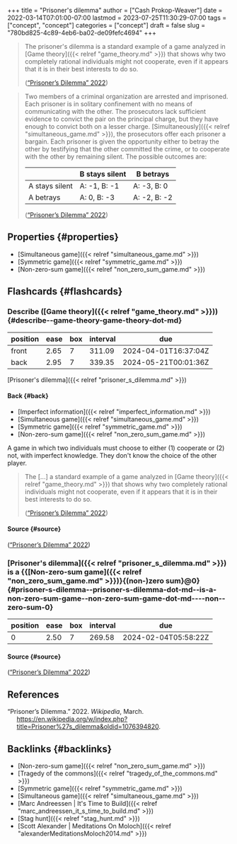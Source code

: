+++
title = "Prisoner's dilemma"
author = ["Cash Prokop-Weaver"]
date = 2022-03-14T07:01:00-07:00
lastmod = 2023-07-25T11:30:29-07:00
tags = ["concept", "concept"]
categories = ["concept"]
draft = false
slug = "780bd825-4c89-4eb6-ba02-de09fefc4694"
+++

> The prisoner's dilemma is a standard example of a game analyzed in [Game theory]({{< relref "game_theory.md" >}}) that shows why two completely rational individuals might not cooperate, even if it appears that it is in their best interests to do so.
>
> (<a href="#citeproc_bib_item_1">“Prisoner’s Dilemma” 2022</a>)

<!--quoteend-->

> Two members of a criminal organization are arrested and imprisoned. Each prisoner is in solitary confinement with no means of communicating with the other. The prosecutors lack sufficient evidence to convict the pair on the principal charge, but they have enough to convict both on a lesser charge. [Simultaneously]({{< relref "simultaneous_game.md" >}}), the prosecutors offer each prisoner a bargain. Each prisoner is given the opportunity either to betray the other by testifying that the other committed the crime, or to cooperate with the other by remaining silent. The possible outcomes are:
>
> |                | B stays silent | B betrays    |
> |----------------|----------------|--------------|
> | A stays silent | A: -1, B: -1   | A: -3, B: 0  |
> | A betrays      | A: 0, B: -3    | A: -2, B: -2 |
>
> (<a href="#citeproc_bib_item_1">“Prisoner’s Dilemma” 2022</a>)


## Properties {#properties}

-   [Simultaneous game]({{< relref "simultaneous_game.md" >}})
-   [Symmetric game]({{< relref "symmetric_game.md" >}})
-   [Non-zero-sum game]({{< relref "non_zero_sum_game.md" >}})


## Flashcards {#flashcards}


### Describe ([Game theory]({{< relref "game_theory.md" >}})) {#describe--game-theory-game-theory-dot-md}

| position | ease | box | interval | due                  |
|----------|------|-----|----------|----------------------|
| front    | 2.65 | 7   | 311.09   | 2024-04-01T16:37:04Z |
| back     | 2.95 | 7   | 339.35   | 2024-05-21T00:01:36Z |

[Prisoner's dilemma]({{< relref "prisoner_s_dilemma.md" >}})


#### Back {#back}

-   [Imperfect information]({{< relref "imperfect_information.md" >}})
-   [Simultaneous game]({{< relref "simultaneous_game.md" >}})
-   [Symmetric game]({{< relref "symmetric_game.md" >}})
-   [Non-zero-sum game]({{< relref "non_zero_sum_game.md" >}})

A game in which two individuals must choose to either (1) cooperate or (2) not, with imperfect knowledge. They don't know the choice of the other player.

> The [...] a standard example of a game analyzed in [Game theory]({{< relref "game_theory.md" >}}) that shows why two completely rational individuals might not cooperate, even if it appears that it is in their best interests to do so.
>
> (<a href="#citeproc_bib_item_1">“Prisoner’s Dilemma” 2022</a>)


#### Source {#source}

(<a href="#citeproc_bib_item_1">“Prisoner’s Dilemma” 2022</a>)


### [Prisoner's dilemma]({{< relref "prisoner_s_dilemma.md" >}}) is a {{[Non-zero-sum game]({{< relref "non_zero_sum_game.md" >}})}{(non-)zero sum}@0} {#prisoner-s-dilemma--prisoner-s-dilemma-dot-md--is-a-non-zero-sum-game--non-zero-sum-game-dot-md----non--zero-sum-0}

| position | ease | box | interval | due                  |
|----------|------|-----|----------|----------------------|
| 0        | 2.50 | 7   | 269.58   | 2024-02-04T05:58:22Z |


#### Source {#source}

(<a href="#citeproc_bib_item_1">“Prisoner’s Dilemma” 2022</a>)

## References

<style>.csl-entry{text-indent: -1.5em; margin-left: 1.5em;}</style><div class="csl-bib-body">
  <div class="csl-entry"><a id="citeproc_bib_item_1"></a>“Prisoner’s Dilemma.” 2022. <i>Wikipedia</i>, March. <a href="https://en.wikipedia.org/w/index.php?title=Prisoner%27s_dilemma&oldid=1076394820">https://en.wikipedia.org/w/index.php?title=Prisoner%27s_dilemma&#38;oldid=1076394820</a>.</div>
</div>


## Backlinks {#backlinks}

-   [Non-zero-sum game]({{< relref "non_zero_sum_game.md" >}})
-   [Tragedy of the commons]({{< relref "tragedy_of_the_commons.md" >}})
-   [Symmetric game]({{< relref "symmetric_game.md" >}})
-   [Simultaneous game]({{< relref "simultaneous_game.md" >}})
-   [Marc Andreessen | It's Time to Build]({{< relref "marc_andreessen_it_s_time_to_build.md" >}})
-   [Stag hunt]({{< relref "stag_hunt.md" >}})
-   [Scott Alexander | Meditations On Moloch]({{< relref "alexanderMeditationsMoloch2014.md" >}})
